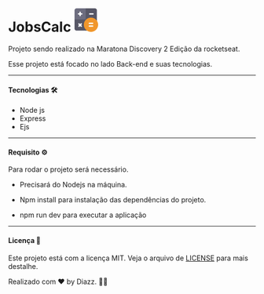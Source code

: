   # JobsCalc  ![icone da logo](https://raw.githubusercontent.com/wevdiaz/JobsCalc/main/public/images/favicon.png) 
 Projeto sendo realizado na Maratona Discovery 2 Edição da rocketseat.
 
 Esse projeto está focado no lado Back-end e suas tecnologias.
 
 ***
 
 #### Tecnologias :hammer_and_wrench:
 
 * Node js
 * Express
 * Ejs
 
 ***
 
  #### Requisito :gear:
 
 Para rodar o projeto será necessário.
 
 * Precisará do Nodejs na máquina.
 
 * Npm install para instalação das dependências do projeto.
 
 * npm run dev para executar a aplicação 
 
 ***
 
 #### Licença :scroll:
 
 Este projeto está com a licença MIT. Veja o arquivo de [LICENSE](https://github.com/wevdiaz/JobsCalc/blob/main/LICENSE) para mais destalhe.
 
 Realizado com :heart: by Diazz. :technologist:
 
